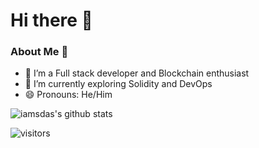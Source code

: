 # Hi there 👋

<!--
**iamsdas/iamsdas** is a ✨ _special_ ✨ repository because its `README.md` (this file) appears on your GitHub profile.

Here are some ideas to get you started:

- 🔭 I’m currently working on ...
- 🌱 I’m currently learning ...
- 👯 I’m looking to collaborate on ...
- 🤔 I’m looking for help with ...
- 💬 Ask me about ...
- 📫 How to reach me: ...
- 😄 Pronouns: ...
- ⚡ Fun fact: ...
-->

### About Me 🚀
- 🔭 I’m a Full stack developer and Blockchain enthusiast
- 🌱 I’m currently exploring Solidity and DevOps
- 😄 Pronouns: He/Him

![iamsdas's github stats](https://github-readme-stats.vercel.app/api?username=iamsdas&count_private=true&hide=stars&show_icons=true&theme=react)
<br />

![visitors](https://visitor-badge.laobi.icu/badge?page_id=iamsdas.iamsdas)
